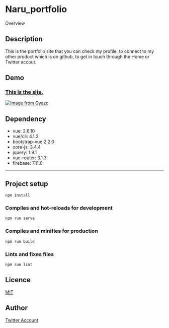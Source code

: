 Naru_portfolio
====

Overview

## Description

This is the portfolio site that you can check my profile, to connect to my other product which is on github, to get in touch through the Home or Twitter accout.

## Demo
### [This is the site.](https://naruhiro-portfolio.firebaseapp.com/)
[![Image from Gyazo](https://i.gyazo.com/da369ef9d418d939bcdab7a6cbd0fdae.png)](https://naruhiro-portfolio.firebaseapp.com/)

## Dependency
- vue:          2.6.10
- vue/cli:      4.1.2
- bootstrap-vue:2.2.0
- core-js:      3.4.4
- jquery:       1.9.1
- vue-router:   3.1.3
- firebase:     7.11.0

---
## Project setup
```
npm install
```

### Compiles and hot-reloads for development
```
npm run serve
```

### Compiles and minifies for production
```
npm run build
```

### Lints and fixes files
```
npm run lint
```

## Licence

[MIT](https://github.com/tcnksm/tool/blob/master/LICENCE)

## Author

[Twitter Account](https://twitter.com/1026NT)






